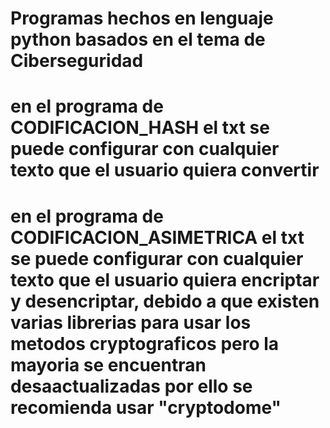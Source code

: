 # Programas hechos en lenguaje python basados en el tema de Ciberseguridad
# en el programa de CODIFICACION_HASH el txt se puede configurar con cualquier texto que el usuario quiera convertir 
# en el programa de CODIFICACION_ASIMETRICA el txt se puede configurar con cualquier texto que el usuario quiera encriptar y desencriptar, debido a que existen varias librerias para usar los metodos cryptograficos pero la mayoria se encuentran desaactualizadas por ello se recomienda usar "cryptodome"

